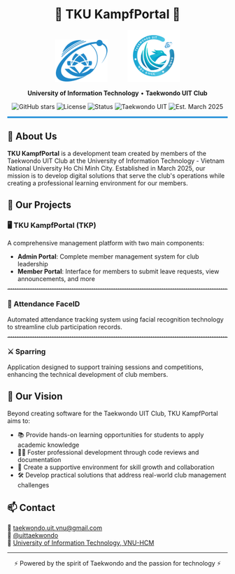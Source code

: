 <div align="center">

<h1>🥋 TKU KampfPortal 🥋</h1>

<div>
  <img src="./assets/images/university_logo.svg" width="120" alt="University Logo" style="margin: 0 20px;"/>
  <img src="./assets/images/club_logo.png" width="120" alt="Taekwondo UIT Club Logo" style="margin: 0 20px;"/>
</div>

<div>
  <p><b>University of Information Technology</b> • <b>Taekwondo UIT Club</b></p>
</div>

<img src="https://img.shields.io/github/stars/tku-kampfportal/tku-kampfportal?style=social" alt="GitHub stars" />
<img src="https://img.shields.io/badge/license-MIT-blue" alt="License"/>
<img src="https://img.shields.io/badge/status-active-success" alt="Status"/>
<img src="https://img.shields.io/badge/Taekwondo-UIT-3498db" alt="Taekwondo UIT"/>
<img src="https://img.shields.io/badge/Est.-March%202025-green" alt="Est. March 2025"/>

</div>

<hr style="border: 1px solid #3498db; background-color: #3498db; height: 2px">

## 📜 About Us

**TKU KampfPortal** is a development team created by members of the Taekwondo UIT Club at the University of Information Technology - Vietnam National University Ho Chi Minh City. Established in March 2025, our mission is to develop digital solutions that serve the club's operations while creating a professional learning environment for our members.

## 🚀 Our Projects

### 🖥️ TKU KampfPortal (TKP)

A comprehensive management platform with two main components:

- **Admin Portal**: Complete member management system for club leadership
- **Member Portal**: Interface for members to submit leave requests, view announcements, and more

<hr style="border: 0; border-top: 1px dashed #ccc;">

### 👤 Attendance FaceID

Automated attendance tracking system using facial recognition technology to streamline club participation records.

<hr style="border: 0; border-top: 1px dashed #ccc;">

### ⚔️ Sparring

Application designed to support training sessions and competitions, enhancing the technical development of club members.

## 🌟 Our Vision

Beyond creating software for the Taekwondo UIT Club, TKU KampfPortal aims to:

- 📚 Provide hands-on learning opportunities for students to apply academic knowledge
- 👨‍💻 Foster professional development through code reviews and documentation
- 🤝 Create a supportive environment for skill growth and collaboration
- 🛠️ Develop practical solutions that address real-world club management challenges

## 📫 Contact

<div align="left">
  <div>
    📧 <a href="mailto:taekwondo.uit.vnu@gmail.com">taekwondo.uit.vnu@gmail.com</a>
  </div>
  <div>
    📱 <a href="https://www.facebook.com/uittaekwondo">@uittaekwondo</a>
  </div>
  <div>
    📍 <a href="https://maps.app.goo.gl/oZbAj4Zb91FVcggv5">University of Information Technology, VNU-HCM</a>
  </div>
</div>

---

<div align="center">
⚡ Powered by the spirit of Taekwondo and the passion for technology ⚡
</div>
